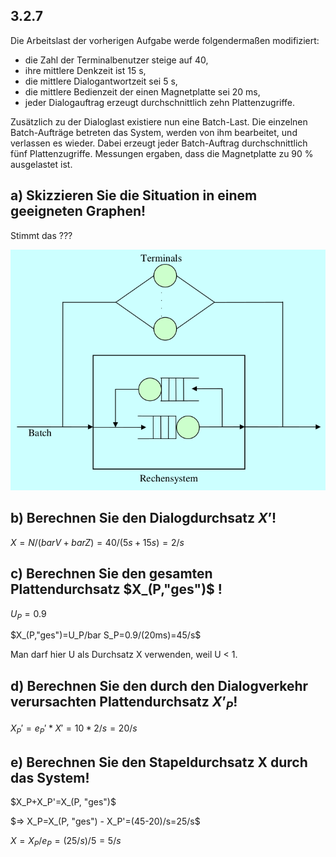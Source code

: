 ## 3.2.7

Die Arbeitslast der vorherigen Aufgabe werde folgendermaßen modifiziert:
- die Zahl der Terminalbenutzer steige auf 40,
- ihre mittlere Denkzeit ist 15 s,
- die mittlere Dialogantwortzeit sei 5 s,
- die mittlere Bedienzeit der einen Magnetplatte sei 20 ms,
- jeder Dialogauftrag erzeugt durchschnittlich zehn Plattenzugriffe.

Zusätzlich zu der Dialoglast existiere nun eine Batch-Last. Die einzelnen Batch-Aufträge betreten das System, werden von ihm bearbeitet, und verlassen es wieder. Dabei erzeugt jeder Batch-Auftrag durchschnittlich fünf Plattenzugriffe. Messungen ergaben, dass die Magnetplatte zu 90 % ausgelastet ist.

## a) Skizzieren Sie die Situation in einem geeigneten Graphen!

Stimmt das ???

![graph](3-2-7.png)

## b) Berechnen Sie den Dialogdurchsatz $X’$!

$X=N/(bar V + bar Z)=40/(5s + 15s)=2/s$

## c) Berechnen Sie den gesamten Plattendurchsatz $X_(P,"ges")$ !

$U_P=0.9$

$X_(P,"ges")=U_P/bar S_P=0.9/(20ms)=45/s$

Man darf hier U als Durchsatz X verwenden, weil U < 1.

## d) Berechnen Sie den durch den Dialogverkehr verursachten Plattendurchsatz $X’ _P$!

$X_P'=e_P' * X' = 10 * 2/s=20/s$

## e) Berechnen Sie den Stapeldurchsatz X durch das System!

$X_P+X_P'=X_(P, "ges")$

$=> X_P=X_(P, "ges") - X_P'=(45-20)/s=25/s$

$X=X_P/e_P=(25/s)/5=5/s$